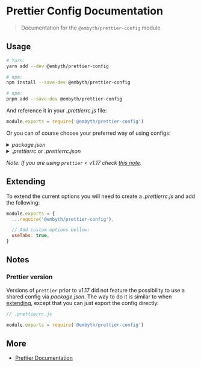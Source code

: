 # Prettier Config Documentation

> Documentation for the `@embyth/prettier-config` module.

## Usage

```sh
# Yarn:
yarn add --dev @embyth/prettier-config

# npm:
npm install --save-dev @embyth/prettier-config

# npm:
pnpm add --save-dev @embyth/prettier-config
```

And reference it in your _.prettierrc.js_ file:

```js
module.exports = require('@embyth/prettier-config')
```

Or you can of course choose your preferred way of using configs:

<details>
<summary><i>package.json</i></summary>

```json
{
  // ...
  "prettier": "@embyth/prettier-config"
}
```

</details>
<details>
<summary><i>.prettierrc</i> or <i>.prettierrc.json</i></summary>

```json
{
  "extends": ["@embyth/prettier-config"]
}
```

</details>

_Note: If you are using `prettier` < v1.17 check [this note](#prettier-version)._

## Extending

To extend the current options you will need to create a _.prettierrc.js_ and add the following:

```js
module.exports = {
  ...require('@embyth/prettier-config'),

  // Add custom options bellow:
  useTabs: true,
}
```

## Notes

### Prettier version

Versions of `prettier` prior to v1.17 did not feature the possibility to use a shared config via _package.json_. The way to do it is similar to when [extending](#extending), except that you can just export the config directly:

```js
// .prettierrc.js

module.exports = require('@embyth/prettier-config')
```

## More

- [Prettier Documentation](https://prettier.io/docs/en/index.html)
